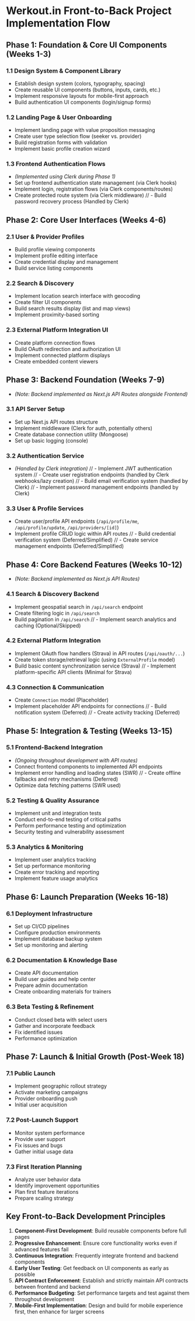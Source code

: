 # Werkout.in Front-to-Back Project Implementation Flow

## Phase 1: Foundation & Core UI Components (Weeks 1-3)

### 1.1 Design System & Component Library
- Establish design system (colors, typography, spacing)
- Create reusable UI components (buttons, inputs, cards, etc.)
- Implement responsive layouts for mobile-first approach
- Build authentication UI components (login/signup forms)

### 1.2 Landing Page & User Onboarding
- Implement landing page with value proposition messaging
- Create user type selection flow (seeker vs. provider)
- Build registration forms with validation
- Implement basic profile creation wizard

### 1.3 Frontend Authentication Flows
- *(Implemented using Clerk during Phase 1)*
- Set up frontend authentication state management (via Clerk hooks)
- Implement login, registration flows (via Clerk components/routes)
- Create protected route system (via Clerk middleware)
// - Build password recovery process (Handled by Clerk)

## Phase 2: Core User Interfaces (Weeks 4-6)

### 2.1 User & Provider Profiles
- Build profile viewing components
- Implement profile editing interface
- Create credential display and management
- Build service listing components

### 2.2 Search & Discovery
- Implement location search interface with geocoding
- Create filter UI components
- Build search results display (list and map views)
- Implement proximity-based sorting

### 2.3 External Platform Integration UI
- Create platform connection flows
- Build OAuth redirection and authorization UI
- Implement connected platform displays
- Create embedded content viewers

## Phase 3: Backend Foundation (Weeks 7-9)

- *(Note: Backend implemented as Next.js API Routes alongside Frontend)*

### 3.1 API Server Setup
- Set up Next.js API routes structure
- Implement middleware (Clerk for auth, potentially others)
- Create database connection utility (Mongoose)
- Set up basic logging (console)

### 3.2 Authentication Service
- *(Handled by Clerk integration)*
// - Implement JWT authentication system
// - Create user registration endpoints (handled by Clerk webhooks/lazy creation)
// - Build email verification system (handled by Clerk)
// - Implement password management endpoints (handled by Clerk)

### 3.3 User & Profile Services
- Create user/profile API endpoints (`/api/profile/me`, `/api/profile/update`, `/api/providers/[id]`)
- Implement profile CRUD logic within API routes
// - Build credential verification system (Deferred/Simplified)
// - Create service management endpoints (Deferred/Simplified)

## Phase 4: Core Backend Features (Weeks 10-12)

- *(Note: Backend implemented as Next.js API Routes)*

### 4.1 Search & Discovery Backend
- Implement geospatial search in `/api/search` endpoint
- Create filtering logic in `/api/search`
- Build pagination in `/api/search`
// - Implement search analytics and caching (Optional/Skipped)

### 4.2 External Platform Integration
- Implement OAuth flow handlers (Strava) in API routes (`/api/oauth/...`)
- Create token storage/retrieval logic (using `ExternalProfile` model)
- Build basic content synchronization service (Strava)
// - Implement platform-specific API clients (Minimal for Strava)

### 4.3 Connection & Communication
- Create `Connection` model (Placeholder)
- Implement placeholder API endpoints for connections
// - Build notification system (Deferred)
// - Create activity tracking (Deferred)

## Phase 5: Integration & Testing (Weeks 13-15)

### 5.1 Frontend-Backend Integration
- *(Ongoing throughout development with API routes)*
- Connect frontend components to implemented API endpoints
- Implement error handling and loading states (SWR)
// - Create offline fallbacks and retry mechanisms (Deferred)
- Optimize data fetching patterns (SWR used)

### 5.2 Testing & Quality Assurance
- Implement unit and integration tests
- Conduct end-to-end testing of critical paths
- Perform performance testing and optimization
- Security testing and vulnerability assessment

### 5.3 Analytics & Monitoring
- Implement user analytics tracking
- Set up performance monitoring
- Create error tracking and reporting
- Implement feature usage analytics

## Phase 6: Launch Preparation (Weeks 16-18)

### 6.1 Deployment Infrastructure
- Set up CI/CD pipelines
- Configure production environments
- Implement database backup system
- Set up monitoring and alerting

### 6.2 Documentation & Knowledge Base
- Create API documentation
- Build user guides and help center
- Prepare admin documentation
- Create onboarding materials for trainers

### 6.3 Beta Testing & Refinement
- Conduct closed beta with select users
- Gather and incorporate feedback
- Fix identified issues
- Performance optimization

## Phase 7: Launch & Initial Growth (Post-Week 18)

### 7.1 Public Launch
- Implement geographic rollout strategy
- Activate marketing campaigns
- Provider onboarding push
- Initial user acquisition

### 7.2 Post-Launch Support
- Monitor system performance
- Provide user support
- Fix issues and bugs
- Gather initial usage data

### 7.3 First Iteration Planning
- Analyze user behavior data
- Identify improvement opportunities
- Plan first feature iterations
- Prepare scaling strategy

## Key Front-to-Back Development Principles

1. **Component-First Development**: Build reusable components before full pages
2. **Progressive Enhancement**: Ensure core functionality works even if advanced features fail
3. **Continuous Integration**: Frequently integrate frontend and backend components
4. **Early User Testing**: Get feedback on UI components as early as possible
5. **API Contract Enforcement**: Establish and strictly maintain API contracts between frontend and backend
6. **Performance Budgeting**: Set performance targets and test against them throughout development
7. **Mobile-First Implementation**: Design and build for mobile experience first, then enhance for larger screens
